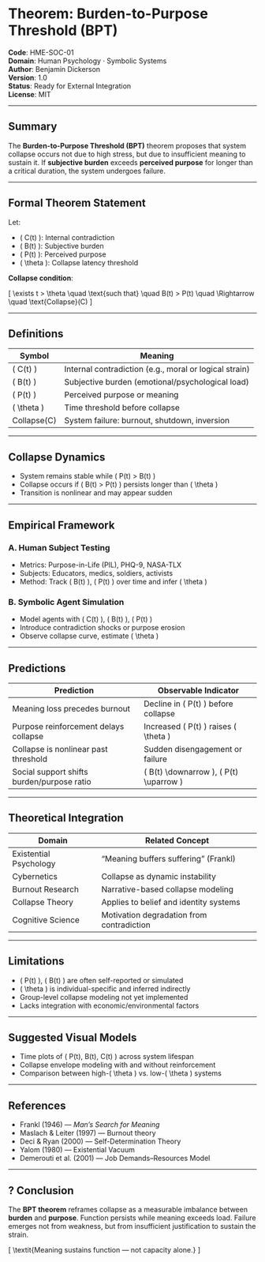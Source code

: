 #  Theorem: Burden-to-Purpose Threshold (BPT)

**Code**: HME-SOC-01  
**Domain**: Human Psychology · Symbolic Systems  
**Author**: Benjamin Dickerson  
**Version**: 1.0  
**Status**: Ready for External Integration  
**License**: MIT

---

##  Summary

The **Burden-to-Purpose Threshold (BPT)** theorem proposes that system collapse occurs not due to high stress, but due to insufficient meaning to sustain it. If **subjective burden** exceeds **perceived purpose** for longer than a critical duration, the system undergoes failure.

---

##  Formal Theorem Statement

Let:

- \( C(t) \): Internal contradiction
- \( B(t) \): Subjective burden
- \( P(t) \): Perceived purpose
- \( \theta \): Collapse latency threshold

**Collapse condition**:

\[
\exists t > \theta \quad \text{such that} \quad B(t) > P(t) \quad \Rightarrow \quad \text{Collapse}(C)
\]

---

##  Definitions

| Symbol         | Meaning                                               |
|----------------|--------------------------------------------------------|
| \( C(t) \)     | Internal contradiction (e.g., moral or logical strain) |
| \( B(t) \)     | Subjective burden (emotional/psychological load)       |
| \( P(t) \)     | Perceived purpose or meaning                           |
| \( \theta \)   | Time threshold before collapse                         |
| Collapse\(C\)  | System failure: burnout, shutdown, inversion           |

---

##  Collapse Dynamics

- System remains stable while \( P(t) > B(t) \)
- Collapse occurs if \( B(t) > P(t) \) persists longer than \( \theta \)
- Transition is nonlinear and may appear sudden

---

##  Empirical Framework

### A. Human Subject Testing

- Metrics: Purpose-in-Life (PIL), PHQ-9, NASA-TLX  
- Subjects: Educators, medics, soldiers, activists  
- Method: Track \( B(t) \), \( P(t) \) over time and infer \( \theta \)

### B. Symbolic Agent Simulation

- Model agents with \( C(t) \), \( B(t) \), \( P(t) \)  
- Introduce contradiction shocks or purpose erosion  
- Observe collapse curve, estimate \( \theta \)

---

##  Predictions

| Prediction                                 | Observable Indicator                       |
|--------------------------------------------|--------------------------------------------|
| Meaning loss precedes burnout              | Decline in \( P(t) \) before collapse       |
| Purpose reinforcement delays collapse      | Increased \( P(t) \) raises \( \theta \)    |
| Collapse is nonlinear past threshold       | Sudden disengagement or failure             |
| Social support shifts burden/purpose ratio | \( B(t) \downarrow \), \( P(t) \uparrow \)  |

---

##  Theoretical Integration

| Domain               | Related Concept                             |
|----------------------|---------------------------------------------|
| Existential Psychology | “Meaning buffers suffering” (Frankl)      |
| Cybernetics          | Collapse as dynamic instability             |
| Burnout Research     | Narrative-based collapse modeling           |
| Collapse Theory      | Applies to belief and identity systems      |
| Cognitive Science    | Motivation degradation from contradiction   |

---

##  Limitations

- \( P(t) \), \( B(t) \) are often self-reported or simulated  
- \( \theta \) is individual-specific and inferred indirectly  
- Group-level collapse modeling not yet implemented  
- Lacks integration with economic/environmental factors

---

##  Suggested Visual Models

- Time plots of \( P(t), B(t), C(t) \) across system lifespan  
- Collapse envelope modeling with and without reinforcement  
- Comparison between high-\( \theta \) vs. low-\( \theta \) systems

---

##  References

- Frankl (1946) — *Man’s Search for Meaning*  
- Maslach & Leiter (1997) — Burnout theory  
- Deci & Ryan (2000) — Self-Determination Theory  
- Yalom (1980) — Existential Vacuum  
- Demerouti et al. (2001) — Job Demands–Resources Model

---

## ? Conclusion

The **BPT theorem** reframes collapse as a measurable imbalance between **burden** and **purpose**. Function persists while meaning exceeds load. Failure emerges not from weakness, but from insufficient justification to sustain the strain.

\[
\textit{Meaning sustains function — not capacity alone.}
\]

